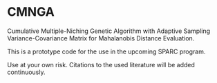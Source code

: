 # CMNGA
Cumulative Multiple-Niching Genetic Algorithm with Adaptive Sampling Variance-Covariance Matrix for Mahalanobis Distance Evaluation.

This is a prototype code for the use in the upcoming SPARC program.

Use at your own risk. Citations to the used literature will be added continuously.

